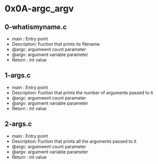 # 0x0A-argc_argv
## 0-whatismyname.c
* main : Entry point
* Description: Fuction that prints its filename
* @argc: argumwent count parameter
* @argv: argumwnt variable parameter
* Return : int value
## 1-args.c
* main : Entry point
* Description: Fuction that prints the number of arguments passed to it
* @argc: argumwent count parameter
* @argv: argumwnt variable parameter
* Return : int value
## 2-args.c
* main : Entry point
* Description: Fuction that prints all the arguments passed to it
* @argc: argumwent count parameter
* @argv: argumwnt variable parameter
* Return : int value
